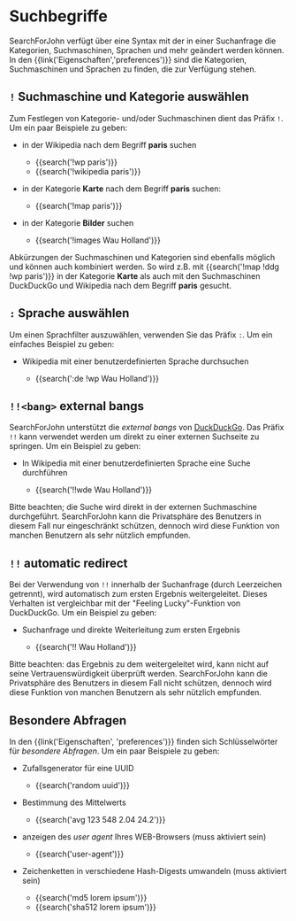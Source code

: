# Suchbegriffe

SearchForJohn verfügt über eine Syntax mit der in einer Suchanfrage die Kategorien,
Suchmaschinen, Sprachen und mehr geändert werden können.  In den
{{link('Eigenschaften','preferences')}} sind die Kategorien, Suchmaschinen und
Sprachen zu finden, die zur Verfügung stehen.

## `!` Suchmaschine und Kategorie auswählen

Zum Festlegen von Kategorie- und/oder Suchmaschinen dient das Präfix `!`.  Um
ein paar Beispiele zu geben:

- in der Wikipedia nach dem Begriff **paris** suchen

  - {{search('!wp paris')}}
  - {{search('!wikipedia paris')}}

- in der Kategorie **Karte** nach dem Begriff **paris** suchen:

  - {{search('!map paris')}}

- in der Kategorie **Bilder** suchen

  - {{search('!images Wau Holland')}}

Abkürzungen der Suchmaschinen und Kategorien sind ebenfalls möglich und können
auch kombiniert werden.  So wird z.B. mit {{search('!map !ddg !wp paris')}} in
der Kategorie **Karte** als auch mit den Suchmaschinen DuckDuckGo und Wikipedia
nach dem Begriff **paris** gesucht.

## `:` Sprache auswählen

Um einen Sprachfilter auszuwählen, verwenden Sie das Präfix `:`.  Um ein
einfaches Beispiel zu geben:

- Wikipedia mit einer benutzerdefinierten Sprache durchsuchen

  - {{search(':de !wp Wau Holland')}}

## `!!<bang>` external bangs

SearchForJohn unterstützt die _external bangs_ von [DuckDuckGo].  Das Präfix `!!` kann
verwendet werden um direkt zu einer externen Suchseite zu springen.  Um ein
Beispiel zu geben:

- In Wikipedia mit einer benutzerdefinierten Sprache eine Suche durchführen

  - {{search('!!wde Wau Holland')}}

Bitte beachten; die Suche wird direkt in der externen Suchmaschine durchgeführt.
SearchForJohn kann die Privatsphäre des Benutzers in diesem Fall nur eingeschränkt
schützen, dennoch wird diese Funktion von manchen Benutzern als sehr nützlich
empfunden.

[DuckDuckGo]: https://duckduckgo.com/bang

## `!!` automatic redirect

Bei der Verwendung von `!!` innerhalb der Suchanfrage (durch Leerzeichen
getrennt), wird automatisch zum ersten Ergebnis weitergeleitet.  Dieses
Verhalten ist vergleichbar mit der "Feeling Lucky"-Funktion von DuckDuckGo.  Um
ein Beispiel zu geben:

- Suchanfrage und direkte Weiterleitung zum ersten Ergebnis

  - {{search('!! Wau Holland')}}

Bitte beachten: das Ergebnis zu dem weitergeleitet wird, kann nicht auf seine
Vertrauenswürdigkeit überprüft werden.  SearchForJohn kann die Privatsphäre des
Benutzers in diesem Fall nicht schützen, dennoch wird diese Funktion von manchen
Benutzern als sehr nützlich empfunden.

## Besondere Abfragen

In den {{link('Eigenschaften', 'preferences')}} finden sich Schlüsselwörter für
_besondere Abfragen_.  Um ein paar Beispiele zu geben:

- Zufallsgenerator für eine UUID

  - {{search('random uuid')}}

- Bestimmung des Mittelwerts

  - {{search('avg 123 548 2.04 24.2')}}

- anzeigen des _user agent_ Ihres WEB-Browsers (muss aktiviert sein)

  - {{search('user-agent')}}

- Zeichenketten in verschiedene Hash-Digests umwandeln  (muss aktiviert sein)

  - {{search('md5 lorem ipsum')}}
  - {{search('sha512 lorem ipsum')}}
